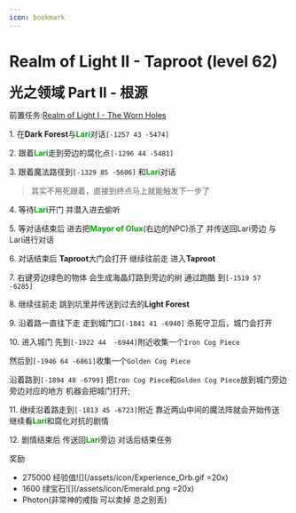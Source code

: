 ```yaml
---
icon: bookmark
---
```



# Realm of Light II - Taproot (level 62)

<span style="font-size: 25px;">**光之领域 Part II - 根源**</span>  

前置任务:[Realm of Light I -  The Worn Holes](/quests/lvl51-60/level%2054%20-%20realm%20of%20light%20i%20-%20the%20worm%20holes.html)

<span class="stage-index">1.</span> 在**Dark Forest**与<font color=00AA00>**Lari**</font>对话`[-1257 43 -5474]`

<span class="stage-index">2.</span> 跟着<font color=00AA00>**Lari**</font>走到旁边的腐化点`[-1296 44 -5481]`

<span class="stage-index">3.</span> 跟着魔法路径到`[-1329 85 -5606]` 和<font color=00AA00>**Lari**</font>对话
>其实不用死跟着，直接到终点马上就能触发下一步了

<span class="stage-index">4.</span> 等待<font color=00AA00>**Lari**</font>开门 并潜入进去偷听

<span class="stage-index">5.</span> 等对话结束后 进去把<font color=00AA00>**Mayor of Olux**</font>(右边的NPC)杀了 并传送回Lari旁边 与Lari进行对话 

<span class="stage-index">6.</span> 对话结束后 **Taproot**大门会打开 继续往前走 进入**Taproot**

<span class="stage-index">7.</span> 右键旁边绿色的物体 会生成海晶灯路到旁边的树 通过跑酷 到`[-1519 57 -6285]`

<span class="stage-index">8.</span> 继续往前走 跳到坑里并传送到过去的**Light Forest**

<span class="stage-index">9.</span> 沿着路一直往下走 走到城门口`[-1841 41 -6940]` 杀死守卫后，城门会打开

<span class="stage-index">10.</span> 进入城门 先到`[-1922 44  -6944]`附近收集一个`Iron Cog Piece`

然后到`[-1946 64 -6861]`收集一个`Golden Cog Piece`

沿着路到`[-1894 48 -6799]` 把`Iron Cog Piece`和`Golden Cog Piece`放到城门旁边旁边对应的地方 机器会把城门打开;

<span class="stage-index">11.</span> 继续沿着路走到`[-1813 45 -6723]`附近 靠近两山中间的魔法阵就会开始传送 继续看<font color=00AA00>**Lari**</font>和腐化对抗的剧情

<span class="stage-index">12.</span> 剧情结束后 传送回<font color=00AA00>**Lari**</font>旁边 对话后结束任务

奖励
+ 275000 经验值![](/assets/icon/Experience_Orb.gif =20x)
+ 1600 绿宝石![](/assets/icon/Emerald.png =20x)
+ Photon(非常神的戒指 可以卖掉 总之别丢)